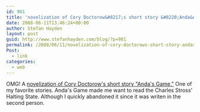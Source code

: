 ```yaml
---
id: 901
title: 'novelization of Cory Doctorow&#8217;s short story &#8220;Anda&#8217;s Game.&#8221;'
date: 2008-06-11T13:46:24+00:00
author: Stefan Hayden
layout: post
guid: http://www.stefanhayden.com/blog/?p=901
permalink: /2008/06/11/novelization-of-cory-doctorows-short-story-andas-game/
Post:
  - link
categories:
  - web
---
```

OMG! A <a href="http://www.avclub.com/content/interview/cory_doctorow/5">novelization of Cory Doctorow's short story "Anda's Game."</a> One of my favorite stories. Anda's Game made me want to read the Charles Stross' Halting State. Although I quickly abandoned it since it was writen in the second person.